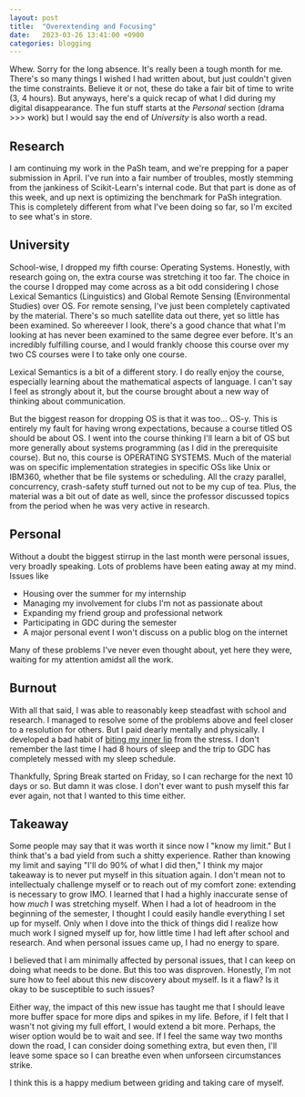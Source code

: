 ```yaml
---
layout: post
title:  "Overextending and Focusing"
date:   2023-03-26 13:41:00 +0900
categories: blogging 
---
```


Whew. Sorry for the long absence. It's really been a tough month for me. There's so many things I wished I had written about, but just couldn't given the time constraints. Believe it or not, these do take a fair bit of time to write (3, 4 hours). But anyways, here's a quick recap of what I did during my digital disappearance. The fun stuff starts at the *Personal* section (drama >>> work) but I would say the end of *University* is also worth a read.

## Research
I am continuing my work in the PaSh team, and we're prepping for a paper submission in April. I've run into a fair number of troubles, mostly stemming from the jankiness of Scikit-Learn's internal code. But that part is done as of this week, and up next is optimizing the benchmark for PaSh integration. This is completely different from what I've been doing so far, so I'm excited to see what's in store.

## University
School-wise, I dropped my fifth course: Operating Systems. Honestly, with research going on, the extra course was stretching it too far. The choice in the course I dropped may come across as a bit odd considering I chose Lexical Semantics (Linguistics) and Global Remote Sensing (Environmental Studies) over OS. For remote sensing, I've just been completely captivated by the material. There's so much satellite data out there, yet so little has been examined. So whereever I look, there's a good chance that what I'm looking at has never been examined to the same degree ever before. It's an incredibly fulfilling course, and I would frankly choose this course over my two CS courses were I to take only one course.

Lexical Semantics is a bit of a different story. I do really enjoy the course, especially learning about the mathematical aspects of language. I can't say I feel as strongly about it, but the course brought about a new way of thinking about communication.

But the biggest reason for dropping OS is that it was too... OS-y. This is entirely my fault for having wrong expectations, because a course titled OS should be about OS. I went into the course thinking I'll learn a bit of OS but more generally about systems programming (as I did in the prerequisite course). But no, this course is OPERATING SYSTEMS. Much of the material was on specific implementation strategies in specific OSs like Unix or IBM360, whether that be file systems or scheduling. All the crazy parallel, concurrency, crash-safety stuff turned out not to be my cup of tea. Plus, the material was a bit out of date as well, since the professor discussed topics from the period when he was very active in research.

## Personal
Without a doubt the biggest stirrup in the last month were personal issues, very broadly speaking. Lots of problems have been eating away at my mind. Issues like 
* Housing over the summer for my internship
* Managing my involvement for clubs I'm not as passionate about
* Expanding my friend group and professional network
* Participating in GDC during the semester
* A major personal event I won't discuss on a public blog on the internet

Many of these problems I've never even thought about, yet here they were, waiting for my attention amidst all the work.

## Burnout
With all that said, I was able to reasonably keep steadfast with school and research. I managed to resolve some of the problems above and feel closer to a resolution for others. But I paid dearly mentally and physically. I developed a bad habit of [biting my inner lip](https://www.healthline.com/health/bit-inside-of-lip) from the stress. I don't remember the last time I had 8 hours of sleep and the trip to GDC has completely messed with my sleep schedule.

Thankfully, Spring Break started on Friday, so I can recharge for the next 10 days or so. But damn it was close. I don't ever want to push myself this far ever again, not that I wanted to this time either.

## Takeaway
Some people may say that it was worth it since now I "know my limit." But I think that's a bad yield from such a shitty experience. Rather than knowing my limit and saying "I'll do 90% of what I did then," I think my major takeaway is to never put myself in this situation again. I don't mean not to intellectualy challenge myself or to reach out of my comfort zone: extending is necessary to grow IMO. I learned that I had a highly inaccurate sense of how _much_ I was stretching myself. When I had a lot of headroom in the beginning of the semester, I thought I could easily handle everything I set up for myself. Only when I dove into the thick of things did I realize how much work I signed myself up for, how little time I had left after school and research. And when personal issues came up, I had no energy to spare.

I believed that I am minimally affected by personal issues, that I can keep on doing what needs to be done. But this too was disproven.
Honestly, I'm not sure how to feel about this new discovery about myself. Is it a flaw? Is it okay to be susceptible to such issues?

Either way, the impact of this new issue has taught me that I should leave more buffer space for more dips and spikes in my life. Before, if I felt that I wasn't not giving my full effort, I would extend a bit more. Perhaps, the wiser option would be to wait and see. If I feel the same way two months down the road, I can consider doing something extra, but even then, I'll leave some space so I can breathe even when unforseen circumstances strike.

I think this is a happy medium between griding and taking care of myself.
